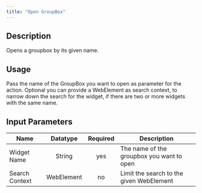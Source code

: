 ```yaml
---
title: "Open GroupBox"
---
```

## Description
Opens a groupbox by its given name.

## Usage
Pass the name of the GroupBox you want to open as parameter for the action.
Optional you can provide a WebElement as search context, to narrow down the search for the widget, if there are two or more widgets with the same name.

## Input Parameters

Name | Datatype | Required | Description
---- |:--------:| :-------:|---------------
Widget Name | String | yes | The name of the groupbox you want to open
Search Context | WebElement | no | Limit the search to the given WebElement
